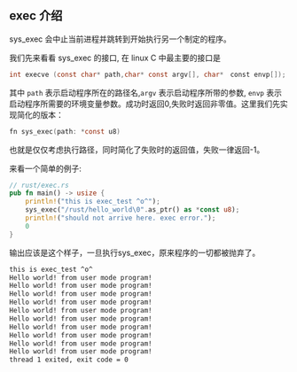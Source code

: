 ## exec 介绍

sys_exec 会中止当前进程并跳转到开始执行另一个制定的程序。

我们先来看看 sys_exec 的接口, 在 linux C 中最主要的接口是

```c
int execve (const char* path,char* const argv[], char*　const envp[]);
```

其中 `path` 表示启动程序所在的路径名,`argv` 表示启动程序所带的参数, `envp` 表示启动程序所需要的环境变量参数。成功时返回0,失败时返回非零值。这里我们先实现简化的版本：

```c
fn sys_exec(path: *const u8)
```

也就是仅仅考虑执行路径，同时简化了失败时的返回值，失败一律返回-1。

来看一个简单的例子:

```rust
// rust/exec.rs
pub fn main() -> usize {
    println!("this is exec_test ^o^");
    sys_exec("/rust/hello_world\0".as_ptr() as *const u8);
    println!("should not arrive here. exec error.");
    0
}
```

输出应该是这个样子，一旦执行sys_exec，原来程序的一切都被抛弃了。

```bash
this is exec_test ^o^
Hello world! from user mode program!
Hello world! from user mode program!
Hello world! from user mode program!
Hello world! from user mode program!
Hello world! from user mode program!
Hello world! from user mode program!
Hello world! from user mode program!
Hello world! from user mode program!
Hello world! from user mode program!
Hello world! from user mode program!
thread 1 exited, exit code = 0
```